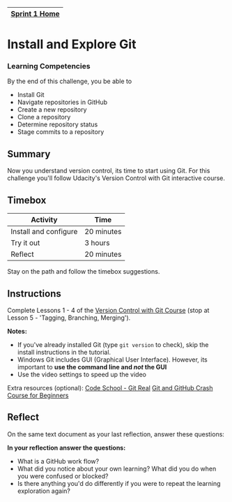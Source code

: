 [Sprint 1 Home](README.md)|
---|

# Install and Explore Git 

### Learning Competencies
By the end of this challenge, you be able to 

- Install Git
- Navigate repositories in GitHub
- Create a new repository 
- Clone a repository     
- Determine repository status
- Stage commits to a repository

## Summary
Now you understand version control, its time to start using Git. For this challenge you'll follow Udacity's Version Control with Git interactive course. 

## Timebox

Activity | Time|
------------|----------|
Install and configure | 20 minutes
Try it out | 3 hours 
Reflect | 20 minutes

Stay on the path and follow the timebox suggestions. 

## Instructions 

Complete Lessons 1 - 4 of the [Version Control with Git Course](https://www.udacity.com/course/version-control-with-git--ud123) (stop at Lesson 5 - 'Tagging, Branching, Merging'). 

__Notes:__  
- If you've already installed Git (type `git version` to check), skip the install instructions in the tutorial. 
- Windows Git includes GUI (Graphical User Interface). However, its important to __use the command line and _not_ the GUI__
- Use the video settings to speed up the video 

Extra resources (optional): 
[Code School - Git Real](https://app.pluralsight.com/player?name=6eec00f4-f910-4efc-9698-936948026502&mode=live&clip=0&course=code-school-git-real&author=gregg-pollack)
[Git and GitHub Crash Course for Beginners](https://www.youtube.com/watch?v=SWYqp7iY_Tc)


## Reflect

On the same text document as your last reflection, answer these questions: 

__In your reflection answer the questions:__

- What is a GitHub work flow?
- What did you notice about your own learning? What did you do when you were confused or blocked?
- Is there anything you'd do differently if you were to repeat the learning exploration again?


